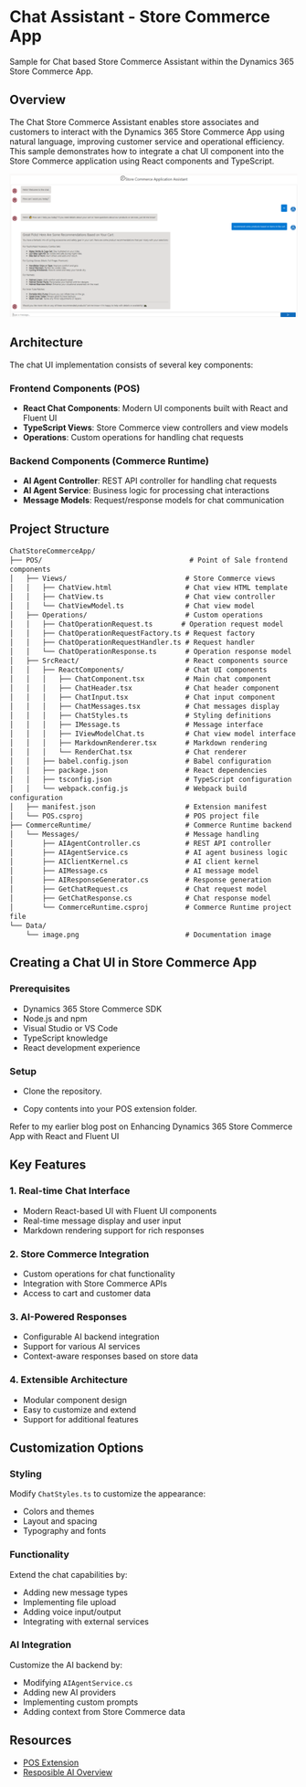 # Chat Assistant - Store Commerce App

Sample for Chat based Store Commerce Assistant within the Dynamics 365 Store Commerce App.

## Overview

The Chat Store Commerce Assistant enables store associates and customers to interact with the Dynamics 365 Store Commerce App using natural language, improving customer service and operational efficiency. This sample demonstrates how to integrate a chat UI component into the Store Commerce application using React components and TypeScript.

![Chat](./Data/image.png)

## Architecture

The chat UI implementation consists of several key components:

### Frontend Components (POS)

- **React Chat Components**: Modern UI components built with React and Fluent UI
- **TypeScript Views**: Store Commerce view controllers and view models
- **Operations**: Custom operations for handling chat requests

### Backend Components (Commerce Runtime)

- **AI Agent Controller**: REST API controller for handling chat requests
- **AI Agent Service**: Business logic for processing chat interactions
- **Message Models**: Request/response models for chat communication

## Project Structure

```
ChatStoreCommerceApp/
├── POS/                                    # Point of Sale frontend components
│   ├── Views/                             # Store Commerce views
│   │   ├── ChatView.html                  # Chat view HTML template
│   │   ├── ChatView.ts                    # Chat view controller
│   │   └── ChatViewModel.ts               # Chat view model
│   ├── Operations/                        # Custom operations
│   │   ├── ChatOperationRequest.ts       # Operation request model
│   │   ├── ChatOperationRequestFactory.ts # Request factory
│   │   ├── ChatOperationRequestHandler.ts # Request handler
│   │   └── ChatOperationResponse.ts       # Operation response model
│   ├── SrcReact/                          # React components source
│   │   ├── ReactComponents/               # Chat UI components
│   │   │   ├── ChatComponent.tsx          # Main chat component
│   │   │   ├── ChatHeader.tsx             # Chat header component
│   │   │   ├── ChatInput.tsx              # Chat input component
│   │   │   ├── ChatMessages.tsx           # Chat messages display
│   │   │   ├── ChatStyles.ts              # Styling definitions
│   │   │   ├── IMessage.ts                # Message interface
│   │   │   ├── IViewModelChat.ts          # Chat view model interface
│   │   │   ├── MarkdownRenderer.tsx       # Markdown rendering
│   │   │   └── RenderChat.tsx             # Chat renderer
│   │   ├── babel.config.json              # Babel configuration
│   │   ├── package.json                   # React dependencies
│   │   ├── tsconfig.json                  # TypeScript configuration
│   │   └── webpack.config.js              # Webpack build configuration
│   ├── manifest.json                      # Extension manifest
│   └── POS.csproj                         # POS project file
├── CommerceRuntime/                       # Commerce Runtime backend
│   └── Messages/                          # Message handling
│       ├── AIAgentController.cs           # REST API controller
│       ├── AIAgentService.cs              # AI agent business logic
│       ├── AIClientKernel.cs              # AI client kernel
│       ├── AIMessage.cs                   # AI message model
│       ├── AIResponseGenerator.cs         # Response generation
│       ├── GetChatRequest.cs              # Chat request model
│       ├── GetChatResponse.cs             # Chat response model
│       └── CommerceRuntime.csproj         # Commerce Runtime project file
└── Data/
    └── image.png                          # Documentation image
```

## Creating a Chat UI in Store Commerce App

### Prerequisites

- Dynamics 365 Store Commerce SDK
- Node.js and npm
- Visual Studio or VS Code
- TypeScript knowledge
- React development experience

### Setup

- Clone the repository.

- Copy contents into your POS extension folder.

Refer to my earlier blog post on Enhancing Dynamics 365 Store Commerce App with React and Fluent UI

## Key Features

### 1. Real-time Chat Interface

- Modern React-based UI with Fluent UI components
- Real-time message display and user input
- Markdown rendering support for rich responses

### 2. Store Commerce Integration

- Custom operations for chat functionality
- Integration with Store Commerce APIs
- Access to cart and customer data

### 3. AI-Powered Responses

- Configurable AI backend integration
- Support for various AI services
- Context-aware responses based on store data

### 4. Extensible Architecture

- Modular component design
- Easy to customize and extend
- Support for additional features

## Customization Options

### Styling

Modify `ChatStyles.ts` to customize the appearance:

- Colors and themes
- Layout and spacing
- Typography and fonts

### Functionality

Extend the chat capabilities by:

- Adding new message types
- Implementing file upload
- Adding voice input/output
- Integrating with external services

### AI Integration

Customize the AI backend by:

- Modifying `AIAgentService.cs`
- Adding new AI providers
- Implementing custom prompts
- Adding context from Store Commerce data

## Resources

- [POS Extension](https://learn.microsoft.com/en-us/dynamics365/commerce/dev-itpro/pos-extension/pos-extension-overview)
- [Resposible AI Overview](https://learn.microsoft.com/en-us/dynamics365/commerce/responsible-ai/responsible-ai-overview)
